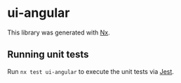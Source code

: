 # ui-angular

This library was generated with [Nx](https://nx.dev).

## Running unit tests

Run `nx test ui-angular` to execute the unit tests via [Jest](https://jestjs.io).
